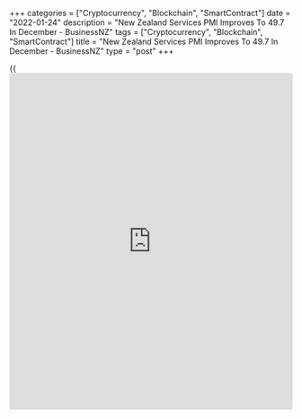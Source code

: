 +++
categories = ["Cryptocurrency", "Blockchain", "SmartContract"]
date = "2022-01-24"
description = "New Zealand Services PMI Improves To 49.7 In December - BusinessNZ"
tags = ["Cryptocurrency", "Blockchain", "SmartContract"]
title = "New Zealand Services PMI Improves To 49.7 In December - BusinessNZ"
type = "post"
+++

{{<iframe id="large-banner" src="https://www.bounty.group/#slide=12.0" width="100%" height="600" scrolling="no" style="border: 0px solid rgb(216, 221, 230); border-radius: 3px;">}}

The services sector in New Zealand continued to contract in December,
albeit at a slower pace, the latest survey from BusinessNZ revealed on
Tuesday with a Performance of Services Index score of 49.7.

That's up from 47.2 in November, although it remains barely beneath the
boom-or-bust line of 50 that separates expansion from contraction.

Individually, indices for sales (50.7), new orders (51.7) and stocks
(51.0) were expanding, while employment (49.2) and supplier deliveries
(49.5) contracted.

"The PSI and PMI combined leaves us cautious as to what to expect for
the bounce in GDP for Q4, and momentum into the start of 2022. Of
course, the immediate factor is how the [economy][1] handles Omicron
circulating in the community, under the new traffic light system.
Movement into the Red setting impacts gathering limits, which is clearly
important to many service industries," said BNZ Senior Economist Craig
Ebert.

For comments and feedback [contact](https://www.playgroundfx.com/contact/): editorial@rtt[news](https://www.letsplayfx.com/blog/forex-news-website/).com

[Economic News][1]

 **What parts of the world are seeing the best (and worst) economic
performances lately? Click[here][2] to check out our [Econ Scorecard][2]
and find out! See up-to-the-moment [ranking](https://www.playgroundfx.com/blog/crypto-exchange-ranking/)s for the best and worst
performers in [GDP][3], [unemployment rate][4], [inflation][5] and much
more.**

   1. www.rtt[news](https://www.letsplayfx.com/blog/forex-news-website/).com/Content/EconomicNews.aspx
   2. www.rtt[news](https://www.letsplayfx.com/blog/forex-news-website/).com/economic-scorecard/world-rank/industrial-production/highest-performance.aspx
   3. www.rtt[news](https://www.letsplayfx.com/blog/forex-news-website/).com/economic-scorecard/world-rank/GDP/highest-performance.aspx
   4. www.rtt[news](https://www.letsplayfx.com/blog/forex-news-website/).com/economic-scorecard/world-rank/unemployment-rate/lowest-performance.aspx
   5. www.rtt[news](https://www.letsplayfx.com/blog/forex-news-website/).com/economic-scorecard/world-rank/CPI/highest-performance.aspx